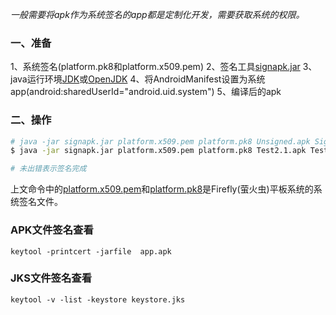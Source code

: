 *一般需要将apk作为系统签名的app都是定制化开发，需要获取系统的权限。*
### 一、准备
1、系统签名(platform.pk8和platform.x509.pem)
2、签名工具[signapk.jar](https://github.com/XtJoin/public/blob/main/android/SystemSign/signapk.jar)
3、java运行环境[JDK](https://www.oracle.com/cn/java/technologies/javase/javase-jdk8-downloads.html)或[OpenJDK](https://openjdk.java.net)
4、将AndroidManifest设置为系统app(android:sharedUserId="android.uid.system")
5、编译后的apk

### 二、操作

``` bash
# java -jar signapk.jar platform.x509.pem platform.pk8 Unsigned.apk Signed.apk
$ java -jar signapk.jar platform.x509.pem platform.pk8 Test2.1.apk Test.2.1.Signed.apk

# 未出错表示签名完成
```
上文命令中的[platform.x509.pem](https://github.com/XtJoin/public/blob/main/android/SystemSign/Firefly/platform.x509.pem)和[platform.pk8](https://github.com/XtJoin/public/blob/main/android/SystemSign/Firefly/platform.pk8)是Firefly(萤火虫)平板系统的系统签名文件。


### APK文件签名查看
```shell
keytool -printcert -jarfile  app.apk
```

### JKS文件签名查看
```shell
keytool -v -list -keystore keystore.jks

```